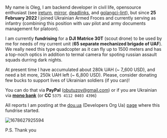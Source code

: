 My name is Oleg, I am backend developer in civil life, opensource enthusiast (see [ireturn](https://github.com/butuzov/ireturn), [mirror](https://github.com/butuzov/mirror), [deadlinks](https://github.com/butuzov/deadlinks), and [golangci-lint](https://github.com/golangci/golangci-lint)), but since **25 February 2022** I joined Ukrainian Armed Froces and currently serving as infantry (combining this position with uav pilot and army documents management for platoon).  

I am currently **fundrising** for a **DJI Matrice 30T** (scout drone) to be used by me for needs of my current unit (**65 separate mechanized brigade of UAF**). We really need this type quadcopter as it can fly up to 1500 meters and has a top-noch optics in addition to termal camera  for spoting russian assault squads durring dark nights.

At present time I have accumulated about 280k UAH (~ 7_600 USD), and need a bit more, 250k UAH left (~ 6_800 USD). Please, consider donating few bucks to support lives of Ukrainian soldiers (if you can)!

You can do that via **PayPal** (obutuzov@gmail.com) or if you are Ukrainian via [**mono bank**](https://send.monobank.ua/jar/2VPBMTWDoV) (or **CC** `5375 4112 0403 4396`)

All reports I am posting at the [dou.ua](http://dou.ua/) (Developers Org Ua) [page](https://dou.ua/forums/topic/42510/) where this fundrise started.

![1678627925594](https://user-images.githubusercontent.com/651824/235880345-360d5b9e-5c18-4607-b3a1-b78f7a2d98e1.jpeg)

P.S.
Thank you
